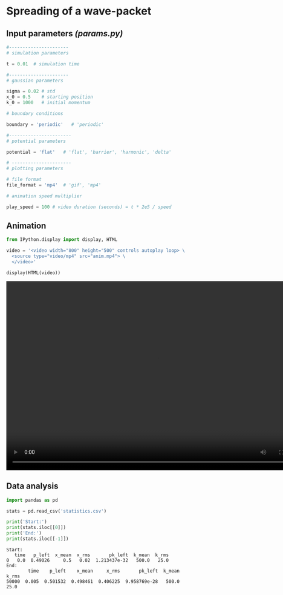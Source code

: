 # Spreading of a wave-packet

## Input parameters _(params.py)_


```python
#----------------------
# simulation parameters

t = 0.01  # simulation time

#----------------------
# gaussian parameters

sigma = 0.02 # std
x_0 = 0.5    # starting position 
k_0 = 1000   # initial momentum

# boundary conditions

boundary = 'periodic'   # 'periodic'

#-----------------------
# potential parameters

potential = 'flat'   # 'flat', 'barrier', 'harmonic', 'delta'

# ----------------------
# plotting parameters

# file format
file_format = 'mp4'  # 'gif', 'mp4'

# animation speed multiplier

play_speed = 100 # video duration (seconds) = t * 2e5 / speed
```

## Animation


```python
from IPython.display import display, HTML

video = '<video width="800" height="500" controls autoplay loop> \
  <source type="video/mp4" src="anim.mp4"> \
  </video>'

display(HTML(video))
```


<video width="800" height="500" controls autoplay loop>   <source type="video/mp4" src="anim.mp4">   </video>


## Data analysis


```python
import pandas as pd

stats = pd.read_csv('statistics.csv')

print('Start:')
print(stats.iloc[[0]])
print('End:')
print(stats.iloc[[-1]])
```

    Start:
       time   p_left  x_mean  x_rms       pk_left  k_mean  k_rms
    0   0.0  0.49026     0.5   0.02  1.213437e-32   500.0   25.0
    End:
            time    p_left    x_mean     x_rms       pk_left  k_mean  k_rms
    50000  0.005  0.501532  0.498461  0.406225  9.958769e-28   500.0   25.0

